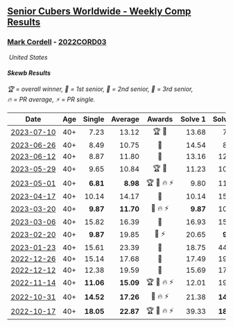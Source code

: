 <style>table {white-space: nowrap;}</style>
<link rel="stylesheet" type="text/css" href="/scw-comp/css/flags.css" />

## [Senior Cubers Worldwide - Weekly Comp Results](/scw-comp/results/)
### [Mark Cordell](README.md) - [2022CORD03](https://www.worldcubeassociation.org/persons/2022CORD03?event=skewb)

<i class="flag flag-US" />&nbsp;United States

#### Skewb Results

<span style="white-space: nowrap;">🏆 = overall winner</span>, <span style="white-space: nowrap;">🥇 = 1st senior</span>, <span style="white-space: nowrap;">🥈 = 2nd senior</span>, <span style="white-space: nowrap;">🥉 = 3rd senior</span>, <span style="white-space: nowrap;">🔥 = PR average</span>, <span style="white-space: nowrap;">⚡ = PR single</span>.

| Date | Age | Single | Average | Awards | Solve 1 | Solve 2 | Solve 3 | Solve 4 | Solve 5 | Video |
| :--: | :--: | --: | --: | :--: | --: | --: | --: | --: | --: | :-- |
| [2023-07-10](../../results/2023-07-10/skewb.md) | 40+ | 7.23 | 13.12 | 🏆 🥇 | 13.68 | 7.23 | 9.98 | 15.70 | 17.18 | [Desktop](https://www.facebook.com/events/290406996735190/permalink/297388136037076) / [Mobile](https://m.facebook.com/events/290406996735190?view=permalink&id=297388136037076) |
| [2023-06-26](../../results/2023-06-26/skewb.md) | 40+ | 8.49 | 10.75 | 🥈 | 14.54 | 8.49 | 9.09 | 8.63 | 16.22 | [Desktop](https://www.facebook.com/events/310574547970581/permalink/315943280767041) / [Mobile](https://m.facebook.com/events/310574547970581?view=permalink&id=315943280767041) |
| [2023-06-12](../../results/2023-06-12/skewb.md) | 40+ | 8.87 | 11.80 | 🥉 | 13.16 | 12.58 | 9.66 | 13.71 | 8.87 | [Desktop](https://www.facebook.com/events/252304080823510/permalink/256675853719666) / [Mobile](https://m.facebook.com/events/252304080823510?view=permalink&id=256675853719666) |
| [2023-05-29](../../results/2023-05-29/skewb.md) | 40+ | 9.65 | 10.84 | 🏆 🥇 | 11.23 | 10.13 | 11.16 | 9.65 | 21.62 | [Desktop](https://www.facebook.com/events/3552780501633678/permalink/3557429174502144) / [Mobile](https://m.facebook.com/events/3552780501633678?view=permalink&id=3557429174502144) |
| [2023-05-01](../../results/2023-05-01/skewb.md) | 40+ | **6.81** | **8.98** | 🏆 🥇 🔥 ⚡ | 9.80 | 11.06 | 7.17 | **6.81** | 9.97 | [Desktop](https://www.facebook.com/events/1407988503335303/permalink/1412365282897625) / [Mobile](https://m.facebook.com/events/1407988503335303?view=permalink&id=1412365282897625) |
| [2023-04-17](../../results/2023-04-17/skewb.md) | 40+ | 10.14 | 14.17 | 🥈 | 10.14 | 15.58 | 17.01 | 13.94 | 12.99 | [Desktop](https://www.facebook.com/events/238970528738328/permalink/247175091251205) / [Mobile](https://m.facebook.com/events/238970528738328?view=permalink&id=247175091251205) |
| [2023-03-20](../../results/2023-03-20/skewb.md) | 40+ | **9.87** | **11.70** | 🥈 🔥 ⚡ | **9.87** | 10.23 | 14.45 | 13.23 | 11.64 | [Desktop](https://www.facebook.com/events/171663595723883/permalink/179969831559926) / [Mobile](https://m.facebook.com/events/171663595723883?view=permalink&id=179969831559926) |
| [2023-03-06](../../results/2023-03-06/skewb.md) | 40+ | 15.82 | 16.39 | 🥈 | 16.93 | 15.82 | 15.99 | 22.39 | 16.26 | [Desktop](https://www.facebook.com/events/520428456921801/permalink/527135556251091) / [Mobile](https://m.facebook.com/events/520428456921801?view=permalink&id=527135556251091) |
| [2023-02-20](../../results/2023-02-20/skewb.md) | 40+ | **9.87** | 19.85 | 🥉 ⚡ | 20.65 | **9.87** | 23.64 | 46.48 | 15.27 | [Desktop](https://www.facebook.com/events/902902514362571/permalink/910654333587389) / [Mobile](https://m.facebook.com/events/902902514362571?view=permalink&id=910654333587389) |
| [2023-01-23](../../results/2023-01-23/skewb.md) | 40+ | 15.61 | 23.39 | 🥈 | 18.75 | 44.37 | 18.36 | 15.61 | 33.07 | [Desktop](https://www.facebook.com/events/1297068784473295/permalink/1306437523536421) / [Mobile](https://m.facebook.com/events/1297068784473295?view=permalink&id=1306437523536421) |
| [2022-12-26](../../results/2022-12-26/skewb.md) | 40+ | 15.14 | 17.68 | 🥈 | 17.49 | 19.53 | 15.14 | 24.94 | 16.02 | [Desktop](https://www.facebook.com/events/1093949927944727/permalink/1102688260404227) / [Mobile](https://m.facebook.com/events/1093949927944727?view=permalink&id=1102688260404227) |
| [2022-12-12](../../results/2022-12-12/skewb.md) | 40+ | 12.38 | 19.59 | 🥈 | 15.69 | 17.74 | 12.38 | 25.33 | 29.89 | [Desktop](https://www.facebook.com/events/663641112081341/permalink/674201064358679) / [Mobile](https://m.facebook.com/events/663641112081341?view=permalink&id=674201064358679) |
| [2022-11-14](../../results/2022-11-14/skewb.md) | 40+ | **11.06** | **15.09** | 🏆 🥇 🔥 ⚡ | 12.01 | 19.96 | 26.61 | 13.31 | **11.06** | [Desktop](https://www.facebook.com/events/6099811736738322/permalink/6145487015504127) / [Mobile](https://m.facebook.com/events/6099811736738322?view=permalink&id=6145487015504127) |
| [2022-10-31](../../results/2022-10-31/skewb.md) | 40+ | **14.52** | **17.26** | 🥈 🔥 ⚡ | 21.38 | **14.52** | 15.87 | 16.00 | 19.91 | [Desktop](https://www.facebook.com/events/843784600089254/permalink/853401805794200) / [Mobile](https://m.facebook.com/events/843784600089254?view=permalink&id=853401805794200) |
| [2022-10-17](../../results/2022-10-17/skewb.md) | 40+ | **18.05** | **22.87** | 🏆 🥇 🔥 ⚡ | 39.33 | **18.05** | 19.92 | 19.76 | 28.93 | [Desktop](https://www.facebook.com/events/1085515762098391/permalink/1095070054476295) / [Mobile](https://m.facebook.com/events/1085515762098391?view=permalink&id=1095070054476295) |


<!-- Global site tag (gtag.js) - Google Analytics -->
<script async src="https://www.googletagmanager.com/gtag/js?id=UA-86348435-3"></script>
<script>window.dataLayer = window.dataLayer || []; function gtag() {dataLayer.push(arguments);} gtag('js', new Date()); gtag('config', 'UA-86348435-3');</script>
